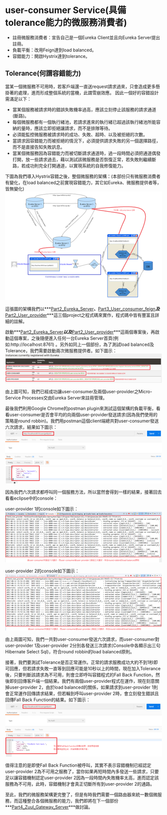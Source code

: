 # user-consumer Service(具備tolerance能力的微服務消費者)
* 註冊微服務消費者：宣告自己是一個Eureka Client並且向Eureka Server提出註冊。
* 負載平衡：改用Feign達到load balanced。
* 容錯能力：開啟Hystrix達到tolerance。

## Tolerance(何謂容錯能力)
當某一個微服務不可用時，若客戶端還一直送request請求過來，只會造成更多懸掛著的處理，進而形成整個系統的當機，此謂雪崩效應。
因此一個好的容錯設計需滿足以下：
* 當某個服務被請求時的錯誤失敗機率過高，應該立刻停止該服務的請求通道(斷路)。
* 每個微服務都有一個執行緒池，若請求進來的執行緒已超過該執行緒池所能容納的量時，應該立即拒絕讓請求，而不是排隊等待。
* 必須能監控微服務被請求時的成功、失敗、超時、以及被拒絕的次數。
* 當請求因容錯能力而被拒絕的情況下，必須提供請求失敗的另一個選擇路徑，而不是直接告知失敗訊息。
* 當某個微服務因為容錯能力而被切斷請求通道時，過一段時間必須把通道偶發打開，放一些請求過去，藉以測試該微服務是否恢復正常，若失敗則繼續斷路，若成功則完全打開通道，以實現系統的自我修復能力。

下圖為我們導入Hystrix容錯之後，整個微服務的架構：(本部份只有微服務消費者有變化，在load balanced之前實現容錯能力，其它如Eureka、微服務提供者等，皆無變化)
![image alt text](./md_pic/1.png)

這張圖的架構我們以***[Part2_Eureka_Server](../Part2_Eureka_Server/)***、***[Part3_User_consumer_feign](../Part3_User_consumer_feign/)***及***[Part2_User_provider](../Part2_User_provider/)***這三個project之程式碼來實作，程式碼中皆有豐富且詳細的註解。

啟動***[Part2_Eureka_Server](../Part2_Eureka_Server/)***以及***[Part2_User_provider](../Part2_User_provider/)***這兩個專案後，再啟動這個專案，之後隨便進入任何一台Eureka Server首頁(例如:http://localhost:8761) 。另外如同上一個部份，為了測試load balanced及Tolerance，我們需要啟動兩次微服務提供者。如下圖示：
![image alt text](./md_pic/2.png)

由上圖可知，我們已經成功讓user-consumer及兩個user-provider之Micro-Service Processes交由Eureka Server來註冊管理。

最後我們利用Google Chrome的postman plugin來測試這個架構的負載平衡，看看user-consumer是否會平均的向兩個user-provider發送請求(因為我們使用的策略是round robbin)。我們用postman這個client端總共對user-consumer發送六次請求，結果如下圖示：
![image alt text](./md_pic/3.png)

因為我們六次請求都呼叫同一個服務方法，所以當然會得到一樣的結果，接著回去看看eclipse中的console：

user-provider 1的console如下圖示：
![image alt text](./md_pic/4.png)

user-provider 2的console如下圖示：
![image alt text](./md_pic/5.png)

由上兩圖可知，我們一共對user-consumer發送六次請求，而user-consumer對user-provider 1及user-provider 2分別各發送三次請求(Console中各顯示出三句Hibernate Select Sql)，符合round robbin的load balanced原則。

接著，我們要測試Tolerance是否正常運作。正常的請求服務成功大約不到1秒即可回應，但若請求失敗一直等到回應可能是10秒以上的時間，現在加入Tolerance後，只要判斷該請求為不可用，則會立即呼叫容錯程式的Fall Back Function，然後即刻回傳客戶端一個結果。我們有兩個user-provider程式在運作，現在刻意關掉user-provider 2，由於load balanced的關係，如果請求到user-provider 1則會正常運作回傳請求結果，但若輪到呼叫user-provider 2時，會立刻發生錯誤且回傳Fall Back Function的結果。如下圖示：
![image alt text](./md_pic/6.png)

值得注意的是即使Fall Back Function被呼叫，其實不表示容錯機制已經認定user-provider 2為不可用之服務了，當你如果再短時間內多發送一些請求，只要足以讓容錯機制認定user-provider 2因為一段時間內失敗機率太高，進而認定該服務為不可用，此時，容錯機制才會真正切斷所有到user-provider 2的通路。

至此，我們的微服務架構更完整了，但是有時我們需要一個路由器來統一數個微服務，而這種整合各個微服務的能力，我們即將在下一個部份***[Part4_Zuul_Gateway_Server](../Part4_Zuul_Gateway_Server/)***做討論。